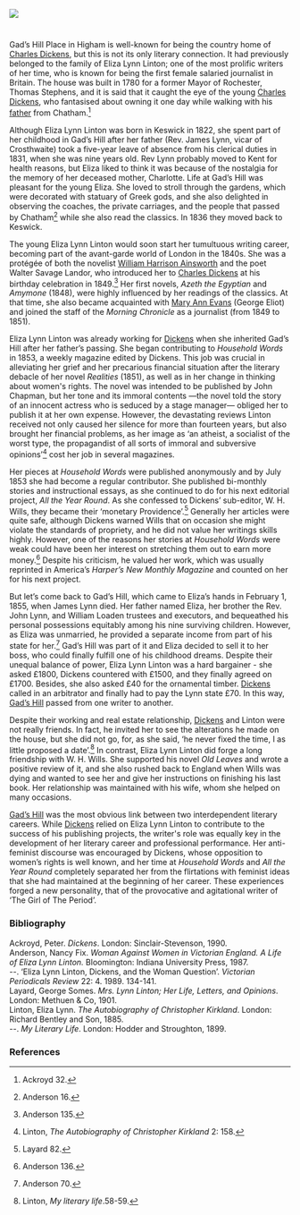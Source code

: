 <a href="https://beta.kent-maps.online"><img src="https://beta.kent-maps.online/juncture/ve-button.png"></a>
<param ve-config title="Eliza Lynn Linton and Gad’s Hill" author="Juan Pedro Martín Villarreal" layout="vtl" banner="https://raw.githubusercontent.com/kent-map/images/main/banners/19c.jpg">

<param ve-entity eid="Q729006" aliases="Chatham">
<param ve-entity eid="Q29303" aliases="Canterbury">
<param ve-entity eid="Q507517" aliases="Rochester">

#

Gad’s Hill Place in Higham is well-known for being the country home of [Charles Dickens](/dickens/dickens-biography), but this is not its only literary connection. It had previously belonged to the family of Eliza Lynn Linton; one of the most prolific writers of her time, who is known for being the first female salaried journalist in Britain. The house was built in 1780 for a former Mayor of Rochester, Thomas Stephens, and it is said that it caught the eye of the young [Charles Dickens](/dickens/dickens-biography), who fantasised about owning it one day while walking with his [father](/dickens/dickens-chatham) from Chatham.[^ref1]
<param ve-image url="https://upload.wikimedia.org/wikipedia/commons/b/b4/Eliza_Lynn_Linton_by_Downey.png" label="Eliza Lynn Linton" attribution="W.&D. Downey, London, Public domain, via Wikimedia Commons">

Although Eliza Lynn Linton was born in Keswick in 1822, she spent part of her childhood in Gad’s Hill after her father (Rev. James Lynn, vicar of Crosthwaite) took a five-year leave of absence from his clerical duties in 1831, when she was nine years old. Rev Lynn probably moved to Kent for health reasons, but Eliza liked to think it was because of the nostalgia for the memory of her deceased mother, Charlotte. Life at Gad’s Hill was pleasant for the young Eliza. She loved to stroll through the gardens, which were decorated with statuary of Greek gods, and she also delighted in observing the coaches, the private carriages, and the people that passed by Chatham[^ref2]  while she also read the classics. In 1836 they moved back to Keswick.
<param ve-image url="https://upload.wikimedia.org/wikipedia/commons/0/05/The_life_and_writings_of_Charles_Dickens-_a_woman%27s_memorial_volume_%281871%29_%2814578986289%29.jpg" label="Gad's Hill, The life and writings of Charles Dicken's - a woman's memorial" attribution="Internet Archive Book Images, No restrictions, via Wikimedia Commons">

The young Eliza Lynn Linton would soon start her tumultuous writing career, becoming part of the avant-garde world of London in the 1840s. She was a protégée of both the novelist [William Harrison Ainsworth](/19c/19c-whainsworth-biography) and the poet Walter Savage Landor, who introduced her to [Charles Dickens](/dickens/dickens-biography) at his birthday celebration in 1849.[^ref3]  Her first novels, _Azeth the Egyptian_ and _Amymone_ (1848), were highly influenced by her readings of the classics. At that time, she also became acquainted with [Mary Ann Evans](/19c/19c-eliot-george-biography) (George Eliot) and joined the staff of the _Morning Chronicle_ as a journalist (from 1849 to 1851). 
<param ve-image url="https://upload.wikimedia.org/wikipedia/commons/4/48/George_Eliot%2C_por_Fran%C3%A7ois_D%27Albert_Durade.jpg" label="George Eliot" attribution="Francois d'Albert Durade, National Portrait Gallery, Public domain, via Wikimedia Commons">

Eliza Lynn Linton was already working for [Dickens](/dickens/dickens-biography) when she inherited Gad’s Hill after her father’s passing. She began contributing to _Household Words_ in 1853, a weekly magazine edited by Dickens. This job was crucial in alleviating her grief and her precarious financial situation after the literary debacle of her novel _Realities_ (1851), as well as in her change in thinking about women's rights. The novel was intended to be published by John Chapman, but her tone and its immoral contents —the novel told the story of an innocent actress who is seduced by a stage manager— obliged her to publish it at her own expense. However, the devastating reviews Linton received not only caused her silence for more than fourteen years, but also brought her financial problems, as her image as ‘an atheist, a socialist of the worst type, the propagandist of all sorts of immoral and subversive opinions’[^ref4] cost her job in several magazines. 
<param ve-image url="https://upload.wikimedia.org/wikipedia/commons/4/45/Charles_Dickens_circa_1860.jpg" label="Charles Dickens c. 1860" attribution="J. & C. Watkins, Public domain, via Wikimedia Commons">

Her pieces at _Household Words_ were published anonymously and by July 1853 she had become a regular contributor. She published bi-monthly stories and instructional essays, as she continued to do for his next editorial project, _All the Year Round_. As she confessed to Dickens’ sub-editor, W. H. Wills, they became their ‘monetary Providence’.[^ref5]  Generally her articles were quite safe, although Dickens warned Wills that on occasion she might violate the standards of propriety, and he did not value her writings skills highly. However, one of the reasons her stories at _Household Words_ were weak could have been her interest on stretching them out to earn more money.[^ref6]  Despite his criticism, he valued her work, which was usually reprinted in America’s _Harper’s New Monthly Magazine_ and counted on her for his next project. 
<param ve-image url="https://stor.artstor.org/stor/31b0908d-3e74-4bbe-b47d-654028e348b4" label="Household Words" attribution="Augustine House Library">


But let’s come back to Gad’s Hill, which came to Eliza’s hands in February 1, 1855, when James Lynn died. Her father named Eliza, her brother the Rev. John Lynn, and William Loaden trustees and executors, and bequeathed his personal possessions equitably among his nine surviving children. However, as Eliza was unmarried, he provided a separate income from part of his state for her.[^ref7]  Gad’s Hill was part of it and Eliza decided to sell it to her boss, who could finally fulfill one of his childhood dreams. Despite their unequal balance of power, Eliza Lynn Linton was a hard bargainer - she asked £1800, Dickens countered with £1500, and they finally agreed on £1700. Besides, she also asked £40 for the ornamental timber. [Dickens](/dickens) called in an arbitrator and finally had to pay the Lynn state £70. In this way, [Gad’s Hill](/dickens/dickens-gads-hill) passed from one writer to another.
<param ve-image url="https://stor.artstor.org/stor/3336af9b-8b06-4cae-9587-080a57688485" label="Gad's Hill" attribution="By kind permission of the Dickens Museum, Broadstairs">

Despite their working and real estate relationship, [Dickens](/dickens) and Linton were not really friends. In fact, he invited her to see the alterations he made on the house, but she did not go, for, as she said, ‘he never fixed the time, I as little proposed a date’.[^ref8]  In contrast, Eliza Lynn Linton did forge a long friendship with W. H. Wills. She supported his novel _Old Leaves_ and wrote a positive review of it, and she also rushed back to England when Wills was dying and wanted to see her and give her instructions on finishing his last book. Her relationship was maintained with his wife, whom she helped on many occasions. 
<param ve-image url="https://upload.wikimedia.org/wikipedia/commons/4/41/William_Henry_Wills.jpg" label="W.H. Wills" attribution="G. Gitry, Public domain, via Wikimedia Commons">

[Gad’s Hill](/dickens/dickens-gads-hill) was the most obvious link between two interdependent literary careers. While [Dickens](/dickens/dickens-biography) relied on Eliza Lynn Linton to contribute to the success of his publishing projects, the writer's role was equally key in the development of her literary career and professional performance. Her anti-feminist discourse was encouraged by Dickens, whose opposition to women’s rights is well known, and her time at _Household Words_ and _All the Year Round_ completely separated her from the flirtations with feminist ideas that she had maintained at the beginning of her career. These experiences forged a new personality, that of the provocative and agitational writer of ‘The Girl of The Period’.
<param ve-image url="https://upload.wikimedia.org/wikipedia/commons/0/00/The_Authoress_of_%22The_Girl_of_the_Period%22.jpg" label="The Authoress of the Girl of the Period" attribution="Matt. Morgan, Public domain, via Wikimedia Commons">

### Bibliography
Ackroyd, Peter. _Dickens_. London: Sinclair-Stevenson, 1990.   
Anderson, Nancy Fix. _Woman Against Women in Victorian England. A Life of Eliza Lynn Linton._ Bloomington: Indiana University Press, 1987.   
--. ‘Eliza Lynn Linton, Dickens, and the Woman Question’. _Victorian Periodicals Review_ 22: 4. 1989. 134-141.   
Layard, George Somes. _Mrs. Lynn Linton; Her Life, Letters, and Opinions_. London: Methuen & Co, 1901.   
Linton, Eliza Lynn. _The Autobiography of Christopher Kirkland_. London: Richard Bentley and Son, 1885.    
--. _My Literary Life_. London: Hodder and Stroughton, 1899.   

### References

[^ref1]: Ackroyd 32.
[^ref2]: Anderson 16.
[^ref3]: Anderson 135.
[^ref4]: Linton, _The Autobiography of Christopher Kirkland_ 2: 158.
[^ref5]: Layard 82.
[^ref6]: Anderson 136.
[^ref7]: Anderson 70.
[^ref8]: Linton,  _My literary life_.58-59.



